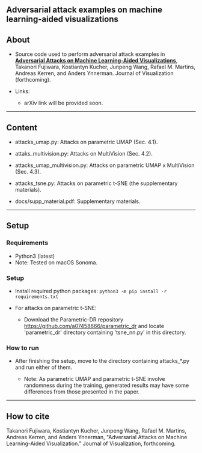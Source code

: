## Adversarial attack examples on machine learning-aided visualizations

About
-----

* Source code used to perform adversarial attack examples in **[Adversarial Attacks on Machine Learning-Aided Visualizations](https://arxiv.org/abs/2409.02485)**, Takanori Fujiwara, Kostiantyn Kucher, Junpeng Wang, Rafael M. Martins, Andreas Kerren, and Anders Ynnerman.
Journal of Visualization (forthcoming).

* Links:
  * arXiv link will be provided soon.

******

Content
-----
* attacks_umap.py: Attacks on parametric UMAP (Sec. 4.1).
* attaks_multivision.py: Attacks on MultiVision (Sec. 4.2).
* attacks_umap_multivision.py: Attacks on parametric UMAP x MultiVision (Sec. 4.3).
* attacks_tsne.py: Attacks on parametric t-SNE (the supplementary materials).

* docs/supp_material.pdf: Supplementary materials.

******

Setup
-----

### Requirements
* Python3 (latest)
* Note: Tested on macOS Sonoma.

### Setup

* Install required python packages: `python3 -m pip install -r requirements.txt`
    
* For attacks on parametric t-SNE:

    - Download the Parametric-DR repository https://github.com/a07458666/parametric_dr and locate 'parametric_dr' directory containing 'tsne_nn.py' in this directory.


### How to run

* After finishing the setup, move to the directory containing attacks_*.py and run either of them.

  - Note: As parametric UMAP and parametric t-SNE involve randomness during the training, generated results may have some differences from those presented in the paper.

******
How to cite
-----

Takanori Fujiwara, Kostiantyn Kucher, Junpeng Wang, Rafael M. Martins, Andreas Kerren, and Anders Ynnerman, "Adversarial Attacks on Machine Learning-Aided Visualization." Journal of Visualization, forthcoming.
